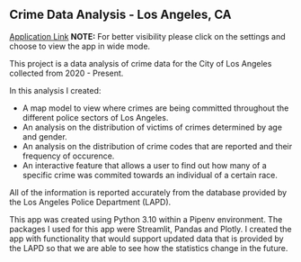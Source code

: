 ## Crime Data Analysis - Los Angeles, CA

[Application Link](https://share.streamlit.io/gagapito/crimedata_project/main.py)
**NOTE:** For better visibility please click on the settings and choose to view the app in wide mode.

This project is a data analysis of crime data for the City of Los Angeles collected from 2020 - Present. 

In this analysis I created:
- A map model to view where crimes are being committed throughout the different police sectors of Los Angeles.
- An analysis on the distribution of victims of crimes determined by age and gender.
- An analysis on the distribution of crime codes that are reported and their frequency of occurence. 
- An interactive feature that allows a user to find out how many of a specific crime was commited towards an individual of a certain race. 

All of the information is reported accurately from the database provided by the Los Angeles Police Department (LAPD). 

This app was created using Python 3.10 within a Pipenv environment. The packages I used for this app were Streamlit, Pandas and Plotly. I created the app with functionality that would support updated data that is provided by the LAPD so that we are able to see how the statistics change in the future.
